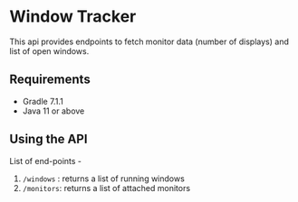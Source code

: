 # Window Tracker
This api provides endpoints to fetch monitor data (number of displays) and list of open windows.

## Requirements
* Gradle 7.1.1 
* Java 11 or above

## Using the API
List of end-points - <br>
1) `/windows` : returns a list of running windows
2) `/monitors`: returns a list of attached monitors